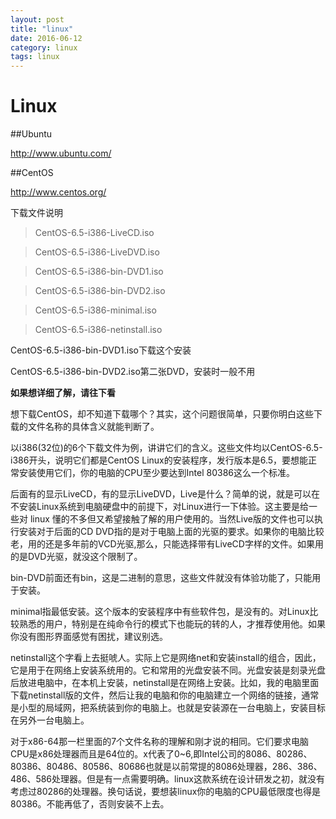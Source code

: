 ```yaml
---
layout: post
title: "linux"
date: 2016-06-12
category: linux
tags: linux
---
```


# Linux
##Ubuntu

http://www.ubuntu.com/

##CentOS

http://www.centos.org/

下载文件说明

>CentOS-6.5-i386-LiveCD.iso

>CentOS-6.5-i386-LiveDVD.iso

>CentOS-6.5-i386-bin-DVD1.iso

>CentOS-6.5-i386-bin-DVD2.iso

>CentOS-6.5-i386-minimal.iso

>CentOS-6.5-i386-netinstall.iso


CentOS-6.5-i386-bin-DVD1.iso下载这个安装

CentOS-6.5-i386-bin-DVD2.iso第二张DVD，安装时一般不用

**如果想详细了解，请往下看**

想下载CentOS，却不知道下载哪个？其实，这个问题很简单，只要你明白这些下载的文件名称的具体含义就能判断了。

以i386(32位)的6个下载文件为例，讲讲它们的含义。这些文件均以CentOS-6.5-i386开头，说明它们都是CentOS Linux的安装程序，发行版本是6.5，要想能正常安装使用它们，你的电脑的CPU至少要达到Intel 80386这么一个标准。

后面有的显示LiveCD，有的显示LiveDVD，Live是什么？简单的说，就是可以在不安装Linux系统到电脑硬盘中的前提下，对Linux进行一下体验。这主要是给一些对 linux 懂的不多但又希望接触了解的用户使用的。当然Live版的文件也可以执行安装对于后面的CD DVD指的是对于电脑上面的光驱的要求。如果你的电脑比较老，用的还是多年前的VCD光驱,那么，只能选择带有LiveCD字样的文件。如果用的是DVD光驱，就没这个限制了。

bin-DVD前面还有bin，这是二进制的意思，这些文件就没有体验功能了，只能用于安装。

minimal指最低安装。这个版本的安装程序中有些软件包，是没有的。对Linux比较熟悉的用户，特别是在纯命令行的模式下也能玩的转的人，才推荐使用他。如果你没有图形界面感觉有困扰，建议别选。

netinstall这个字看上去挺唬人。实际上它是网络net和安装install的组合，因此，它是用于在网络上安装系统用的。它和常用的光盘安装不同。光盘安装是刻录光盘后放进电脑中，在本机上安装，netinstall是在网络上安装。比如，我的电脑里面下载netinstall版的文件，然后让我的电脑和你的电脑建立一个网络的链接，通常是小型的局域网，把系统装到你的电脑上。也就是安装源在一台电脑上，安装目标在另外一台电脑上。

对于x86-64那一栏里面的7个文件名称的理解和刚才说的相同。它们要求电脑CPU是x86处理器而且是64位的。x代表了0~6,即Intel公司的8086、80286、80386、80486、80586、80686也就是以前常提的8086处理器，286、386、486、586处理器。但是有一点需要明确。linux这款系统在设计研发之初，就没有考虑过80286的处理器。换句话说，要想装linux你的电脑的CPU最低限度也得是80386。不能再低了，否则安装不上去。
